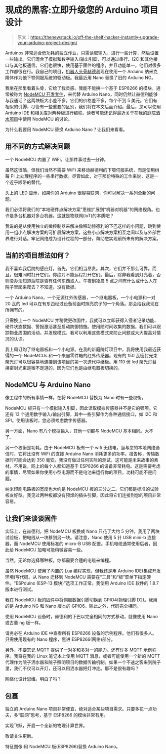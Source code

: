 # 现成的黑客:立即升级您的 Arduino 项目设计

> 原文：<https://thenewstack.io/off-the-shelf-hacker-instantly-upgrade-your-arduino-project-design/>

Arduinos 非常适合低功耗的独立作业，只需读取输入，进行一些计算，然后设置一些输出。它们混合了模拟和数字输入/输出引脚，可以通过串行、I2C 和其他接口与其他板通信。它们也很快，使用基于固件的程序，并且功能单一。他们对很多工作都很在行。我自己的项目，[机器人头骨赫德利](/off-the-shelf-hacker-hedley-the-robotic-skull-spooks-minneapolis/)现在使用一个 Arduino 纳米克隆体作为他下颚伺服系统的驱动板。我最近用 Nano 替换了旧的 Arduino NG。

我坐在那里看着头骨，它给了我灵感。我能不能换一个基于 ESP8266 的模块，通常被称为 [NodeMCU 开发套件](https://www.banggood.com/3Pcs-NodeMcu-Lua-WIFI-Internet-Things-Development-Board-Based-ESP8266-CP2102-Wireless-Module-p-1121409.html?rmmds=buy&cur_warehouse=CN)，来代替 Arduino Nano，同时仍然让赫德利能够与我通话？这两块板大小差不多。它们的价格差不多，每个不到 5 美元。它们有相似的引脚，尽管有一些重要的区别，我们将在本文后面介绍。最后，您可以使用 Arduino IDE 和相关库对两种板进行编程。读者可能还记得最近关于在我的[庭院洒水项目](https://thenewstack.io/off-the-shelf-hacker-automated-yard-watering-project/)中使用 NodeMCU 的讨论。

为什么我要用 NodeMCU 替换 Arduino Nano？让我们来看看。

## 用不同的方式解决问题

一个 NodeMCU 内置了 WiFi。让那件事过去一分钟。

虽然这很酷，但我们当然不需要 WiFi 来移动赫德利的下颚伺服系统，而是使用树莓 Pi 上处理程序的一些串行数据。尽管如此，对于那份特殊的工作来说，这是一个近乎顺带的替代。

头上的 LED 显示，如果你的 Arduino 很容易联网，你可以解决一系列全新的问题。

我们必须将我们的“本地硬件点解决方案”思维扩展到“机器对机器”的网络视角。也许是多台机器对多台机器。这就是物联网(IoT)的本质吧？

我说的是从使用独立的微控制器来解决像移动赫德利的下巴这样的小问题，跳到使用一组小点解决方案的可扩展解决方案，这些小点解决方案相互之间以及与外部世界进行对话。牢记网络成为设计过程的一部分，帮助您实现前所未有的解决方案。

## 当前的项目想法如何？

我不喜欢我后院的感应灯。首先，它们相当昂贵。其次，它们并不那么可靠。而且，很难同时打开它们。你绝对不能远程打开它们。最后，除非我看到灯亮着，否则没办法知道后院是否有任何东西或人。午夜到凌晨 5 点之间有什么或什么人在院子里爬来爬去？不知道，没有数据。

一个 Arduino Nano，一个无源红外传感器，一个继电器板，一个小电源和一对 20 瓦的 led 可以在有东西经过设备前面时照亮院子的一个角落。那会给我我现在所拥有的。

只需换上一个 NodeMCU 并稍微更改固件，我就可以立即获得入侵者记录功能、硬件状态数据、警报激活甚至启动防御措施。使用随时间收集的数据，我们可以跟踪物业周围的活动，并发现模式，我可以利用这些模式来防止问题或大大提高对情况的认识。

我上周订购了继电器板和一个小电源。在我的新庭院灯项目中，我将使用我最近获得的一个 NodeMCUs 和一个来自零件箱的红外传感器。现有的 150 瓦密封光束聚光灯可以很容易地连接到该项目的第一次迭代中继板。用 110 伏 led 聚光灯替换密封光束是微不足道的，因为它们也是由继电器板切换的。

## NodeMCU 与 Arduino Nano

像工程中的所有事情一样，在将 NodeMCU 替换为 Nano 时有一些权衡。

NodeMCU 板只有一个模拟输入引脚，因此读取模拟传感器并不是它的强项。它还有 13 个通用数字输入/输出引脚，其中一些引脚作为各种通信接口，如 I2C 和 SPI。使用该板时，您必须考虑数字传感器。

另一方面，Nano 有八个模拟输入，其他一切都与 NodeMCU 基本相同。大不了。

另一个权衡是功耗。由于 NodeMCU 板有一个 wifi 无线电，当与您的本地网络通信时，它将比没有 WiFi 的直接 Arduino Nano 消耗更多的功率。报告称，传输数据时可能会达到 350 毫安。我没有做过任何实际的测试，这可能是未来故事的素材。不用说，网上的每个人都知道基于 ESP8266 的设备非常耗电。这是需要考虑的事情，尽管如果你使用小型电源而不是电池来运行你的项目，功耗可能不是问题。

纳米印刷电路板的宽度也大约是 NodeMCU 板的三分之二。它们都是标准的试验板友好型。我见过两种板都没有预焊的插头引脚，因此将它们连接到您的项目非常容易。

## 让我们来谈谈固件

实际上，在赫德利，把 NodeMCU 板换成 Nano 只花了大约 5 分钟。我用了两块试验板，把电线从一块移到另一块。请注意，Nano 使用 5 针 USB mini-b 连接器，而 NodeMCU 使用标准的 micro-B USB 配置。手机电缆通常使用后者，因此给 NodeMCU 加电可能稍微容易一些。

当然，无论你选择哪种板，你都需要合适的电缆来编程。

虽然 NodeMCU 使用了内置的 Lua 编程实现，但我还是用 Arduino IDE(集成开发环境)写代码。从 Nano 迁移到 NodeMCU 需要在“工具”和“板”菜单下指定硬件。“ESPduino (ESP-13 模块)”选项工作正常。我使用 Arduino IDE 软件的 1.8.7 版本进行测试。

我在 NodeMCU 板的固件中将伺服数据引脚切换到 GPIO4(物理引脚 D2)。我用的是 Arduino NG 和 Nano 版本的 GPIO6。除此之外，代码完全相同。

使用 NodeMCU 设备时，赫德利的下巴以完全相同的方式移动，就像使用 Nano 或古董 ng 板一样。

请务必在 Arduino IDE 中查看所有 ESP8266 设备的示例程序。他们有很多人。只需使用现有的 Nano 程序，黑进 ESP8266(网络)部分。

另外，不要忘记 MQTT 提供了一对多和多对一的能力。还有许多 MQTT 示例程序。我将在我的 Linux 笔记本上使用 MQTT 消息，或者可能使用一个新的 MQTT 代理作为院子洒水器和院子照明项目的数据传输机制。如果一个不速之客来到院子里，我们不仅可以开灯，还可以用洒水器把灯冲走。那不是很有趣吗？

网络化设计思维。明白了吗？

## 包裹

独立的 Arduino Nano 项目非常便宜，绝对适合某些项目需求。只要多花一点功夫，多“联网”思考，基于 ESP8266 的模块非常有用。

实现飞跃，开启一个全新的物理计算世界。

敬请关注更新。

特征图像:用 NodeMCU 板(ESP8266)替换 Arduino Nano。

<svg xmlns:xlink="http://www.w3.org/1999/xlink" viewBox="0 0 68 31" version="1.1"><title>Group</title> <desc>Created with Sketch.</desc></svg>